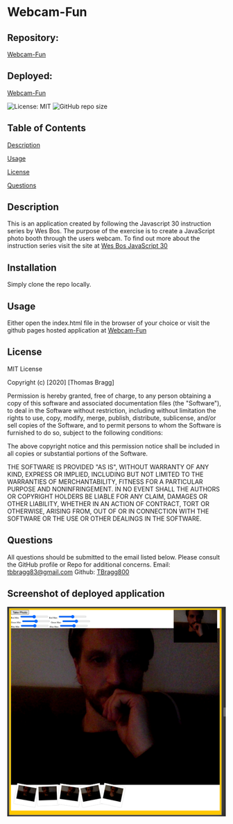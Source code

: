 # Webcam-Fun

##  Repository: 
[Webcam-Fun](https://github.com/TBragg800/Webcam-Fun)

##  Deployed:
[Webcam-Fun]()

![License: MIT](https://img.shields.io/badge/License-MIT-brightgreen.svg)
![GitHub repo size](https://img.shields.io/github/repo-size/TBragg800/Webcam-Fun)

## Table of Contents
  [Description](#Description)

  [Usage](#Usage)

  [License](#License)

  [Questions](#Questions)
  
## Description
  This is an application created by following the Javascript 30 instruction series by Wes Bos. The purpose of the exercise is to create a JavaScript photo booth through the users webcam. To find out more about the instruction series visit the site at [Wes Bos JavaScript 30](https://javascript30.com/)

## Installation
  Simply clone the repo locally.

## Usage
  Either open the index.html file in the browser of your choice or visit the github pages hosted application at [Webcam-Fun]()

## License
  MIT License

Copyright (c) [2020] [Thomas Bragg]

Permission is hereby granted, free of charge, to any person obtaining a copy
of this software and associated documentation files (the "Software"), to deal
in the Software without restriction, including without limitation the rights
to use, copy, modify, merge, publish, distribute, sublicense, and/or sell
copies of the Software, and to permit persons to whom the Software is
furnished to do so, subject to the following conditions:

The above copyright notice and this permission notice shall be included in all
copies or substantial portions of the Software.

THE SOFTWARE IS PROVIDED "AS IS", WITHOUT WARRANTY OF ANY KIND, EXPRESS OR
IMPLIED, INCLUDING BUT NOT LIMITED TO THE WARRANTIES OF MERCHANTABILITY,
FITNESS FOR A PARTICULAR PURPOSE AND NONINFRINGEMENT. IN NO EVENT SHALL THE
AUTHORS OR COPYRIGHT HOLDERS BE LIABLE FOR ANY CLAIM, DAMAGES OR OTHER
LIABILITY, WHETHER IN AN ACTION OF CONTRACT, TORT OR OTHERWISE, ARISING FROM,
OUT OF OR IN CONNECTION WITH THE SOFTWARE OR THE USE OR OTHER DEALINGS IN THE
SOFTWARE.

## Questions
  All questions should be submitted to the email listed below. Please consult the GitHub profile or Repo for additional concerns. 
  Email: tbbragg83@gmail.com
  Github: [TBragg800](http://github.com/TBragg800)

## Screenshot of deployed application
![](./assets/Webcam-Fun.png)

